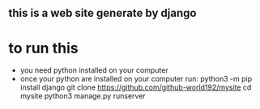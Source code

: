 ## this is a web site generate by django 
# to run this 
- you need python installed on your computer 
- once your python are installed on your computer
run:
python3 -m pip install django
git clone https://github.com/github-world192/mysite
cd mysite
python3 manage.py runserver

